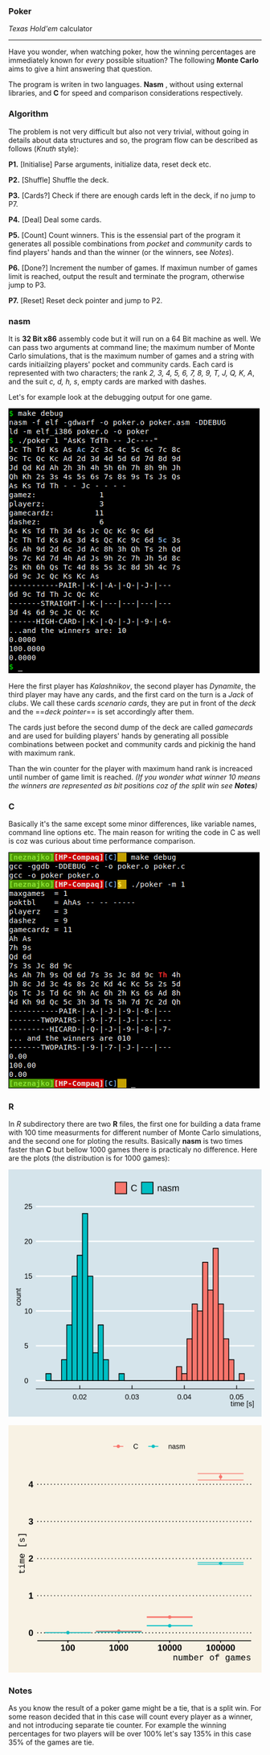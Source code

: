 ### Poker
*Texas Hold'em* calculator

---
Have you wonder, when watching poker, how the winning percentages are immediately known for *every* possible situation? The following **Monte Carlo** aims to give a hint answering that question.

The program is writen in two languages. **Nasm** , without using external libraries, and **C** for speed and comparison considerations respectively.

### Algorithm
 The problem is not very difficult but also not very trivial, without going in details about data structures and so, the program flow can be described as follows (*Knuth* style):
 
 **P1.** [Initialise]  Parse arguments, initialize data, reset deck etc.
 
 **P2.** [Shuffle] Shuffle the deck.
 
 **P3.** [Cards?] Check if there are enough cards left in the deck, if no jump to P7.
 
 **P4.** [Deal] Deal some cards.
 
 **P5.** [Count] Count winners. This is the essensial part of the program it generates all possible combinations from *pocket* and *community* cards to find players' hands and than the winner (or the winners, see *Notes*).
 
 **P6.** [Done?] Increment the number of games. If maximun number of games limit is reached, output the result and terminate the program, otherwise jump to P3.
 
 **P7.** [Reset] Reset deck pointer and jump to P2.
 
### nasm
It is **32 Bit x86** assembly code but it will run on a 64 Bit machine as well. We can pass two arguments at command line; the maximum number of Monte Carlo simulations, that is the maximum number of games and a string with cards initiailzing players' pocket and community cards. Each card is represented with two characters; the rank *2, 3, 4, 5, 6, 7, 8, 9, T, J, Q, K, A*, and the suit *c, d, h, s*, empty cards are marked with dashes.

Let's for example look at the debugging output for one game.

![nasm](./img/screenshot_nasm.png)

Here the first player has *Kalashnikov*, the second player has *Dynamite*, the third player may have any cards, and the first card on the turn is a *Jack* of *clubs*. We call these cards *scenario cards*, they are put in front of the *deck* and the ==*deck pointer*== is set accordingly after them.

 The cards just before the second dump of the deck are called *gamecards* and are used for building players' hands by generating all possible combinations between pocket and community cards and pickinig the hand with maximum rank.
 
 Than the win counter for the player with maximum hand rank is increaced until number of game limit is reached. *(If you wonder what winner 10 means the winners are represented as bit positions coz of the split win see **Notes**)*
 
### C
Basically it's the same except some minor differences, like variable names, command line options etc. The main reason for writing the code in C as well is coz was curious about time performance comparison.

![C](./img/screenshot_C.png)

### R
In *R* subdirectory there are two **R** files, the first one for building a data frame with 100 time measurments for different number of Monte Carlo simulations, and the second one for ploting the results. Basically **nasm** is two times faster than **C** but bellow 1000 games there is practicaly no difference. Here are the plots (the distribution is for 1000 games):

![nasm](./img/hist.png)

![nasm](./img/mean.png)

### Notes
As you know the result of a poker game might be a tie, that is a split win. For some reason decided that in this case will count every player as a winner, and not introducing separate tie counter. For example the winning percentages for two players will be over 100% let's say 135% in this case 35% of the games are tie.
